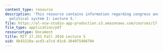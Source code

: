 ```yaml
---
content_type: resource
description: 'This resource contains information regarding congress and the american
  political system I: Lecture 5.'
file: https://ol-ocw-studio-app-production.s3.amazonaws.com/courses/17-251-congress-and-the-american-political-system-i-fall-2016/9b43210aacd3a7cd01c6364975406704_MIT17_251F16_Lec5.pdf
file_type: application/pdf
resourcetype: Document
title: MIT 17.251 Fall 2016 Lecture 5
uid: 9b43210a-acd3-a7cd-01c6-364975406704
---
```

